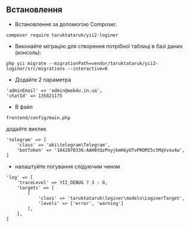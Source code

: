 Встановлення
------------------
* Встановлення за допомогою Composer.
```
composer require taruktataruk/yii2-loginer
```
* Виконайте міграцію для створення потрібної таблиці в базі даних (консоль):
```
php yii migrate --migrationPath=vendor/taruktataruk/yii2-loginer/src/migrations --interactive=0
```

* Додайте 2 параметра
```
'adminEmail' => 'admin@web4u.in.ua',
'chatId' => 135821175
```

* В файл 
```
frontend/config/main.php
```
додайте виклик
```
'telegram' => [
    'class' => 'aki\telegram\Telegram',
    'botToken' => '1042070336:AAH8tQzPnyjkmHGyUTvPROMI5ctMqVvxu4w',
]
```
* налаштуйте логування слідуючим чином
```
'log' => [
    'traceLevel' => YII_DEBUG ? 3 : 0,
    'targets' => [
        [
            'class' => 'taruktataruk\loginer\models\LoginerTarget',
            'levels' => ['error', 'warning']
        ],
    ],
]
```
